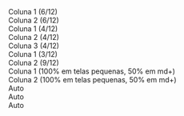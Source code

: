 <!--
RESUMO DETALHADO DO SISTEMA DE GRID DO BOOTSTRAP 5
--------------------------------------------------
O Bootstrap utiliza um sistema de 12 colunas para criar layouts responsivos e flexíveis.
O sistema é baseado em containers, rows (linhas) e columns (colunas).

1. Container:
    - Serve como um contêiner para todo o conteúdo.
    - Pode ser .container (fixo) ou .container-fluid (100% da largura).

2. Row:
    - Representa uma linha dentro do container.
    - Deve envolver colunas.

3. Column:
    - Divide a largura da linha em 12 partes.
    - Exemplo: col-6 ocupa metade da linha (6/12).
    - Pode ser responsivo: col-sm-6, col-md-4, etc.
-->

<div class="container">
  <!-- EXEMPLO 1: Linha com 2 colunas iguais -->
  <div class="row">
    <div class="col-6 bg-primary text-white">Coluna 1 (6/12)</div>
    <div class="col-6 bg-secondary text-white">Coluna 2 (6/12)</div>
  </div>

  <!-- EXEMPLO 2: Três colunas de 4 partes -->
  <div class="row mt-3">
    <div class="col-4 bg-success text-white">Coluna 1 (4/12)</div>
    <div class="col-4 bg-warning text-dark">Coluna 2 (4/12)</div>
    <div class="col-4 bg-danger text-white">Coluna 3 (4/12)</div>
  </div>

  <!-- EXEMPLO 3: Colunas com tamanhos diferentes -->
  <div class="row mt-3">
    <div class="col-3 bg-info text-white">Coluna 1 (3/12)</div>
    <div class="col-9 bg-dark text-white">Coluna 2 (9/12)</div>
  </div>

  <!-- EXEMPLO 4: Colunas responsivas -->
  <div class="row mt-3">
    <div class="col-12 col-md-6 bg-light text-dark">Coluna 1 (100% em telas pequenas, 50% em md+)</div>
    <div class="col-12 col-md-6 bg-secondary text-white">Coluna 2 (100% em telas pequenas, 50% em md+)</div>
  </div>

  <!-- EXEMPLO 5: Colunas automáticas com "col" -->
  <div class="row mt-3">
    <div class="col bg-primary text-white">Auto</div>
    <div class="col bg-info text-white">Auto</div>
    <div class="col bg-success text-white">Auto</div>
  </div>
</div>

<!--
EXERCÍCIOS PRÁTICOS PARA PRATICAR O GRID:

1. Crie uma row com:
   - Uma coluna de 3
   - Uma de 6
   - Uma de 3

2. Crie uma seção responsiva:
   - Em telas pequenas (col-12): uma coluna por linha
   - Em telas médias (col-md-4): três colunas lado a lado

3. Monte um layout com sidebar:
   - Sidebar com col-md-3
   - Conteúdo principal com col-md-9

4. Crie uma galeria de 4 imagens por linha em telas grandes (lg), 2 por linha em telas médias (md), 1 por linha em pequenas (sm).

5. Faça uma linha com colunas de largura automática (col) e veja como se comportam.

6. Use alinhamentos com utilitários:
   - d-flex
   - justify-content-center
   - align-items-center

Dica final: Sempre aninhe colunas dentro de .row e .row dentro de .container.
-->